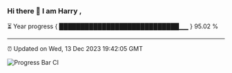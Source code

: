 ### Hi there 👋 I am Harry , 

⏳ Year progress { ████████████████████████████▁▁ } 95.02 %

---

⏰ Updated on Wed, 13 Dec 2023 19:42:05 GMT

![Progress Bar CI](https://github.com/duykhang68/duykhang68/workflows/Progress%20Bar%20CI/badge.svg)
